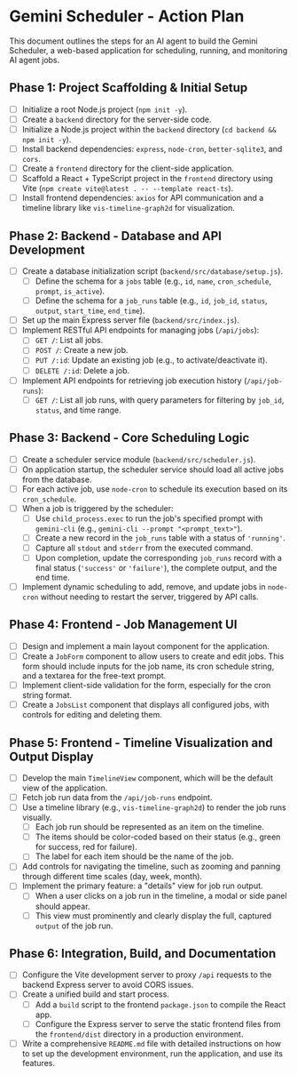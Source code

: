 # Gemini Scheduler - Action Plan

This document outlines the steps for an AI agent to build the Gemini Scheduler, a web-based application for scheduling, running, and monitoring AI agent jobs.

## Phase 1: Project Scaffolding & Initial Setup

- [ ] Initialize a root Node.js project (`npm init -y`).
- [ ] Create a `backend` directory for the server-side code.
- [ ] Initialize a Node.js project within the `backend` directory (`cd backend && npm init -y`).
- [ ] Install backend dependencies: `express`, `node-cron`, `better-sqlite3`, and `cors`.
- [ ] Create a `frontend` directory for the client-side application.
- [ ] Scaffold a React + TypeScript project in the `frontend` directory using Vite (`npm create vite@latest . -- --template react-ts`).
- [ ] Install frontend dependencies: `axios` for API communication and a timeline library like `vis-timeline-graph2d` for visualization.

## Phase 2: Backend - Database and API Development

- [ ] Create a database initialization script (`backend/src/database/setup.js`).
    - [ ] Define the schema for a `jobs` table (e.g., `id`, `name`, `cron_schedule`, `prompt`, `is_active`).
    - [ ] Define the schema for a `job_runs` table (e.g., `id`, `job_id`, `status`, `output`, `start_time`, `end_time`).
- [ ] Set up the main Express server file (`backend/src/index.js`).
- [ ] Implement RESTful API endpoints for managing jobs (`/api/jobs`):
    - [ ] `GET /`: List all jobs.
    - [ ] `POST /`: Create a new job.
    - [ ] `PUT /:id`: Update an existing job (e.g., to activate/deactivate it).
    - [ ] `DELETE /:id`: Delete a job.
- [ ] Implement API endpoints for retrieving job execution history (`/api/job-runs`):
    - [ ] `GET /`: List all job runs, with query parameters for filtering by `job_id`, `status`, and time range.

## Phase 3: Backend - Core Scheduling Logic

- [ ] Create a scheduler service module (`backend/src/scheduler.js`).
- [ ] On application startup, the scheduler service should load all active jobs from the database.
- [ ] For each active job, use `node-cron` to schedule its execution based on its `cron_schedule`.
- [ ] When a job is triggered by the scheduler:
    - [ ] Use `child_process.exec` to run the job's specified prompt with `gemini-cli` (e.g., `gemini-cli --prompt "<prompt_text>"`).
    - [ ] Create a new record in the `job_runs` table with a status of `'running'`.
    - [ ] Capture all `stdout` and `stderr` from the executed command.
    - [ ] Upon completion, update the corresponding `job_runs` record with a final status (`'success'` or `'failure'`), the complete output, and the end time.
- [ ] Implement dynamic scheduling to add, remove, and update jobs in `node-cron` without needing to restart the server, triggered by API calls.

## Phase 4: Frontend - Job Management UI

- [ ] Design and implement a main layout component for the application.
- [ ] Create a `JobForm` component to allow users to create and edit jobs. This form should include inputs for the job name, its cron schedule string, and a textarea for the free-text prompt.
- [ ] Implement client-side validation for the form, especially for the cron string format.
- [ ] Create a `JobsList` component that displays all configured jobs, with controls for editing and deleting them.

## Phase 5: Frontend - Timeline Visualization and Output Display

- [ ] Develop the main `TimelineView` component, which will be the default view of the application.
- [ ] Fetch job run data from the `/api/job-runs` endpoint.
- [ ] Use a timeline library (e.g., `vis-timeline-graph2d`) to render the job runs visually.
    - [ ] Each job run should be represented as an item on the timeline.
    - [ ] The items should be color-coded based on their status (e.g., green for success, red for failure).
    - [ ] The label for each item should be the name of the job.
- [ ] Add controls for navigating the timeline, such as zooming and panning through different time scales (day, week, month).
- [ ] Implement the primary feature: a "details" view for job run output.
    - [ ] When a user clicks on a job run in the timeline, a modal or side panel should appear.
    - [ ] This view must prominently and clearly display the full, captured `output` of the job run.

## Phase 6: Integration, Build, and Documentation

- [ ] Configure the Vite development server to proxy `/api` requests to the backend Express server to avoid CORS issues.
- [ ] Create a unified build and start process.
    - [ ] Add a `build` script to the frontend `package.json` to compile the React app.
    - [ ] Configure the Express server to serve the static frontend files from the `frontend/dist` directory in a production environment.
- [ ] Write a comprehensive `README.md` file with detailed instructions on how to set up the development environment, run the application, and use its features.